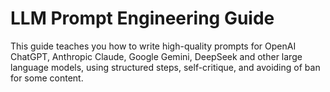 # LLM Prompt Engineering Guide
This guide teaches you how to write high-quality prompts for OpenAI ChatGPT, Anthropic Claude, Google Gemini, DeepSeek and other large language models, using structured steps, self-critique, and avoiding of ban for some content.

